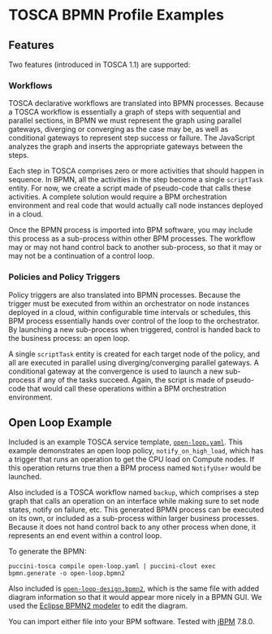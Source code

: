 TOSCA BPMN Profile Examples
===========================

Features
--------

Two features (introduced in TOSCA 1.1) are supported:

### Workflows

TOSCA declarative workflows are translated into BPMN processes. Because a TOSCA workflow is
essentially a graph of steps with sequential and parallel sections, in BPMN we must represent
the graph using parallel gateways, diverging or converging as the case may be, as well as
conditional gateways to represent step success or failure. The JavaScript analyzes the graph and
inserts the appropriate gateways between the steps.

Each step in TOSCA comprises zero or more activities that should happen in sequence. In BPMN, all
the activities in the step become a single `scriptTask` entity. For now, we create a script made of
pseudo-code that calls these activities. A complete solution would require a BPM orchestration
environment and real code that would actually call node instances deployed in a cloud.   

Once the BPMN process is imported into BPM software, you may include this process as a sub-process
within other BPM processes. The workflow may or may not hand control back to another sub-process,
so that it may or may not be a continuation of a control loop.

### Policies and Policy Triggers

Policy triggers are also translated into BPMN processes. Because the trigger must be executed from
within an orchestrator on node instances deployed in a cloud, within configurable time intervals
or schedules, this BPM process essentially hands over control of the loop to the orchestrator. By
launching a new sub-process when triggered, control is handed back to the business process: an open
loop.

A single `scriptTask` entity is created for each target node of the policy, and all are executed in
parallel using diverging/converging parallel gateways. A conditional gateway at the convergence is
used to launch a new sub-process if any of the tasks succeed. Again, the script is made of
pseudo-code that would call these operations within a BPM orchestration environment.

Open Loop Example
-----------------

Included is an example TOSCA service template, [`open-loop.yaml`](open-loop.yaml). This example
demonstrates an open loop policy, `notify_on_high_load`, which has a trigger that runs an
operation to get the CPU load on Compute nodes. If this operation returns true then a BPM process
named `NotifyUser` would be launched.

Also included is a TOSCA workflow named `backup`, which comprises a step graph that calls an
operation on an interface while making sure to set node states, notify on failure, etc. This
generated BPMN process can be executed on its own, or included as a sub-process within larger
business processes. Because it does not hand control back to any other process when done, it
represents an end event within a control loop. 

To generate the BPMN:

    puccini-tosca compile open-loop.yaml | puccini-clout exec bpmn.generate -o open-loop.bpmn2

Also included is [`open-loop-design.bpmn2`](open-loop-with-diagram.bpmn2), which is the same file
with added diagram information so that it would appear more nicely in a BPMN GUI. We used the
[Eclipse BPMN2 modeler](https://www.eclipse.org/bpmn2-modeler/) to edit the diagram.

You can import either file into your BPM software. Tested with [jBPM](https://www.jbpm.org/) 7.8.0.
